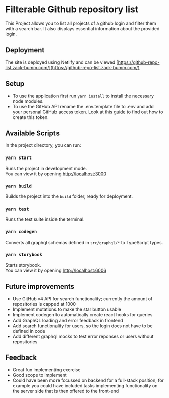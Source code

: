 # Filterable Github repository list

This Project allows you to list all projects of a github login and filter them with a search bar. It also displays essential information about the provided login.

## Deployment

The site is deployed using Netlify and can be viewed [https://github-repo-list.zack-bumm.com/](https://github-repo-list.zack-bumm.com/)

## Setup

- To use the application first run `yarn install` to install the necessary node modules.
- To use the GitHub API rename the .env.template file to .env and add your personal GitHub access token. Look at this [guide](https://docs.github.com/en/authentication/keeping-your-account-and-data-secure/creating-a-personal-access-token) to find out how to create this token.

## Available Scripts

In the project directory, you can run:

### `yarn start`

Runs the project in development mode.\
You can view it by opening [http://localhost:3000](http://localhost:3000)

### `yarn build`

Builds the project into the `build` folder, ready for deployment.

### `yarn test`

Runs the test suite inside the terminal.

### `yarn codegen`

Converts all graphql schemas defined in `src/graphql/*` to TypeScript types.

### `yarn storybook`

Starts storybook.\
You can view it by opening [http://localhost:6006](http://localhost:6006)




## Future improvements

- Use GitHub v4 API for search functionality; currently the amount of repositories is capped at 1000
- Implement mutations to make the star button usable
- Implement codegen to automatically create react hooks for queries
- Add GraphQL loading and error feedback in frontend
- Add search functionality for users, so the login does not have to be defined in code
- Add different graphql mocks to test error reponses or users without repositories


## Feedback

- Great fun implementing exercise
- Good scope to implement
- Could have been more focussed on backend for a full-stack position; for example you could have included tasks implementing functionality on the server side that is then offered to the front-end